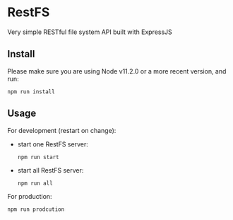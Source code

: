 # RestFS
Very simple RESTful file system API built with ExpressJS

## Install
Please make sure you are using Node v11.2.0 or a more recent version, and run:
```
npm run install
```

## Usage
For development (restart on change):
 - start one RestFS server:
    ```
    npm run start
    ```
 - start all RestFS server:
    ```
    npm run all
    ```

For production:
```
npm run prodcution
```
